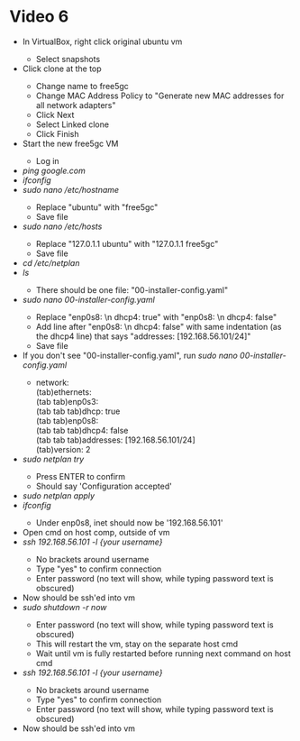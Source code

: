 <h1>Video 6</h1>
<ul>
    <li>In VirtualBox, right click original ubuntu vm</li>
    <ul>
        <li>Select snapshots</li>
    </ul>
    <li>Click clone at the top</li>
    <ul>
        <li>Change name to free5gc</li>
        <li>Change MAC Address Policy to "Generate new MAC addresses for all network adapters"</li>
        <li>Click Next</li>
        <li>Select Linked clone</li>
        <li>Click Finish</li>
    </ul>
    <li>Start the new free5gc VM</li>
    <ul>
        <li>Log in</li>
    </ul>
    <li><i>ping google.com</i></li>
    <li><i>ifconfig</i></li>
    <li><i>sudo nano /etc/hostname</i></li>
    <ul>
        <li>Replace "ubuntu" with "free5gc"</li>
        <li>Save file</li>
    </ul>
    <li><i>sudo nano /etc/hosts</i></li>
    <ul>
        <li>Replace "127.0.1.1 ubuntu" with "127.0.1.1 free5gc"</li>
        <li>Save file</li>
    </ul>
    <li><i>cd /etc/netplan</i></li>
    <li><i>ls</i></li>
    <ul>
        <li>There should be one file: "00-installer-config.yaml"</li>
    </ul>
    <li><i>sudo nano 00-installer-config.yaml</i></li>
    <ul>
        <li>Replace "enp0s8: \n dhcp4: true" with "enp0s8: \n dhcp4: false"</li>
        <li>Add line after "enp0s8: \n dhcp4: false" with same indentation (as the dhcp4 line) that says "addresses:
            [192.168.56.101/24]"</li>
        <li>Save file</li>
    </ul>
    <li>If you don't see "00-installer-config.yaml", run <i>sudo nano 00-installer-config.yaml</i></li>
    <ul>
        <li>network:<br>
            (tab)ethernets:<br>
            (tab tab)enp0s3:<br>
            (tab tab tab)dhcp: true<br>
            (tab tab)enp0s8:<br>
            (tab tab tab)dhcp4: false<br>
            (tab tab tab)addresses: [192.168.56.101/24]<br>
            (tab)version: 2
        </li>
    </ul>
    <li><i>sudo netplan try</i></li>
    <ul>
        <li>Press ENTER to confirm</li>
        <li>Should say 'Configuration accepted'</li>
    </ul>
    <li><i>sudo netplan apply</i></li>
    <li><i>ifconfig</i></li>
    <ul>
        <li>Under enp0s8, inet should now be '192.168.56.101'</li>
    </ul>
    <li>Open cmd on host comp, outside of vm</li>
    <li><i>ssh 192.168.56.101 -l {your username} </i></li>
    <ul>
        <li>No brackets around username</li>
        <li>Type "yes" to confirm connection</li>
        <li>Enter password (no text will show, while typing password text is obscured)</li>
    </ul>
    <li>Now should be ssh'ed into vm</li>
    <li><i>sudo shutdown -r now</i></li>
    <ul>
        <li>Enter password (no text will show, while typing password text is obscured)</li>
        <li>This will restart the vm, stay on the separate host cmd</li>
        <li>Wait until vm is fully restarted before running next command on host cmd</li>
    </ul>
    <li><i>ssh 192.168.56.101 -l {your username}</i></li>
    <ul>
        <li>No brackets around username</li>
        <li>Type "yes" to confirm connection</li>
        <li>Enter password (no text will show, while typing password text is obscured)</li>
    </ul>
    <li>Now should be ssh'ed into vm</li>
</ul>
